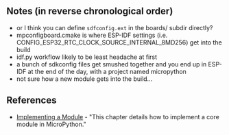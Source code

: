 ## Notes (in reverse chronological order)

* or I think you can define `sdfconfig.ext` in the boards/ subdir directly?
* mpconfigboard.cmake is where ESP-IDF settings (i.e. CONFIG_ESP32_RTC_CLOCK_SOURCE_INTERNAL_8MD256) get into the build
* idf.py workflow likely to be least headache at first
* a bunch of sdkconfig files get smushed together and you end up in ESP-IDF at the end of the day, with a project named micropython
* not sure how a new module gets into the build...

## References

* [Implementing a Module](http://docs.micropython.org/en/latest/develop/library.html) - "This chapter details how to implement a core module in MicroPython."
